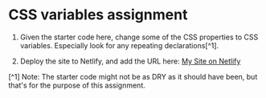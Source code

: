 # CSS variables assignment

1. Given the starter code here, change some of the CSS properties to CSS variables. Especially look for any repeating declarations[^1].

2. Deploy the site to Netlify, and add the URL here: [My Site on Netlify](URL)

[^1] Note: The starter code might not be as DRY as it should have been, but that's for the purpose of this assignment.